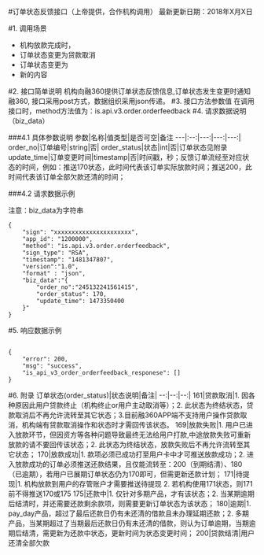 #订单状态反馈接口（上帝提供，合作机构调用）
最新更新日期：2018年X月X日

#1. 调用场景
+ 机构放款完成时，
+ 订单状态变更为贷款取消
+ 订单状态变更为
+ 新的内容

#2.  接口简单说明
机构向融360提供订单状态反馈信息,订单状态发生变更时通知融360, 接口采用post方式，数据组织采用json传递。
#3.  接口方法参数值
在调用接口时，method方法值为：is.api.v3.order.orderfeedback
#4. 请求数据说明（biz_data）

###4.1 具体参数说明
参数|名称|值类型|是否可空|备注
---|:--:|---:|---:|---:|
order_no|订单编号|string|否|
order_status|状态|int|否|订单状态见附录
update_time|订单变更时间|timestamp|否|时间戳，秒；反馈订单流经至对应状态的时间，例如：推送170状态，此时间代表该订单实际放款时间；推送200，此时间代表该订单全部欠款还清的时间；

###4.2 请求数据示例

注意：biz_data为字符串

```
{   
	"sign": "xxxxxxxxxxxxxxxxxxxxxx",   
	"app_id": "1200000",    
	"method": "is.api.v3.order.orderfeedback",    
	"sign_type": "RSA",   
	"timestamp": "1481347807",   
	"version":"1.0",   
	"format" : "json",   
	"biz_data":"{    
		"order_no":"245132241561415",        
		"order_status": 170,        
		"update_time": 1473350400  
	}"
}

```

#5. 响应数据示例

```

{
    "error": 200,    
    "msg": "success",    
    "is_api_v3_order_orderfeedback_responese": []
}

```

#6. 附录
订单状态(order_status)|状态说明|备注|
--:|--:|--:|
161|贷款取消|1. 因各种原因此用户贷款终止（机构终止or用户主动取消等）；2. 此状态为终结状态，贷款取消后不再允许流转至其它状态；3.目前融360APP端不支持用户操作贷款取消，机构端有贷款取消操作和状态时才需回传该状态。
169|放款失败|1. 用户已进入放款环节，但因资方等各种问题导致最终无法给用户打款,中途放款失败可重新放款的请不要回传该状态；2. 此状态为终结状态，放款失败后不再允许流转至其它状态；
170|放款成功|1. 款项必须已成功打至用户卡中才可推送放款成功；2. 进入放款成功的订单必须推送还款结果，且仅能流转至：200（到期结清）、180（已逾期），若用户已展期订单状态仍为170即可，但需更新还款计划；
171|待提现|1. 机构放款到用户的存管账户才需要推送待提现 2. 若机构使用171状态，则171前不得推送170或175
175|还款中|1. 仅针对多期产品，才有该状态；2. 当某期逾期后结清时，并还需要还款剩余款项，则需要更新订单状态为该状态；
180|逾期|1. pay_day产品，超过了最后还款日仍有未还清的借款且未办理延期还款；2. 多期产品，当某期超过了当期最后还款日仍有未还清的借款，则认为订单逾期，当期逾期后结清，需更新为还款中状态，更新时间为状态变更时间；
200|贷款结清|用户还清全部欠款

